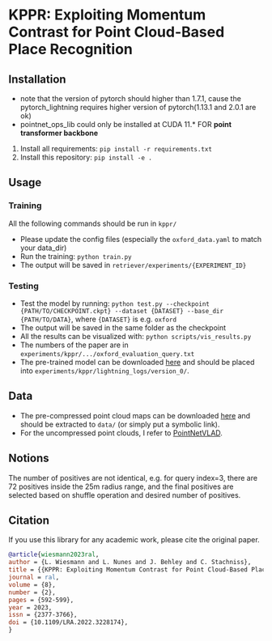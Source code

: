 # KPPR: Exploiting Momentum Contrast for Point Cloud-Based Place Recognition

## Installation

+ note that the version of pytorch should higher than 1.7.1, cause the pytorch_lightning requires higher version of pytorch(1.13.1 and 2.0.1 are ok)
+ pointnet_ops_lib could only be installed at CUDA 11.* FOR __point transformer backbone__

1. Install all requirements: `pip install -r requirements.txt`
2. Install this repository: `pip install -e .`

## Usage

### Training

All the following commands should be run in `kppr/`

- Please update the config files (especially the `oxford_data.yaml` to match your data_dir)
- Run the training: `python train.py`
- The output will be saved in `retriever/experiments/{EXPERIMENT_ID}`

### Testing

- Test the model by running: `python test.py --checkpoint {PATH/TO/CHECKPOINT.ckpt} --dataset {DATASET} --base_dir {PATH/TO/DATA}`, where `{DATASET}` is e.g. `oxford`
- The output will be saved in the same folder as the checkpoint
- All the results can be visualized with: `python scripts/vis_results.py`
- The numbers of the paper are in `experiments/kppr/.../oxford_evaluation_query.txt`
- The pre-trained model can be downloaded [here](https://www.ipb.uni-bonn.de/html/projects/kppr/kppr.ckpt) and should be placed into `experiments/kppr/lightning_logs/version_0/`.

## Data

- The pre-compressed point cloud maps can be downloaded [here](https://www.ipb.uni-bonn.de/html/projects/retriever/oxford_compressed.zip) and should be extracted to `data/` (or simply put a symbolic link).
- For the uncompressed point clouds, I refer to [PointNetVLAD](https://github.com/mikacuy/pointnetvlad).

## Notions
The number of positives are not identical, e.g. for query index=3, there are 72 positives inside the 25m radius range, and the final positives are selected based on shuffle operation and desired number of positives.

## Citation

If you use this library for any academic work, please cite the original paper.

```bibtex
@article{wiesmann2023ral,
author = {L. Wiesmann and L. Nunes and J. Behley and C. Stachniss},
title = {{KPPR: Exploiting Momentum Contrast for Point Cloud-Based Place Recognition}},
journal = ral,
volume = {8},
number = {2},
pages = {592-599},
year = 2023,
issn = {2377-3766},
doi = {10.1109/LRA.2022.3228174},
}
```

